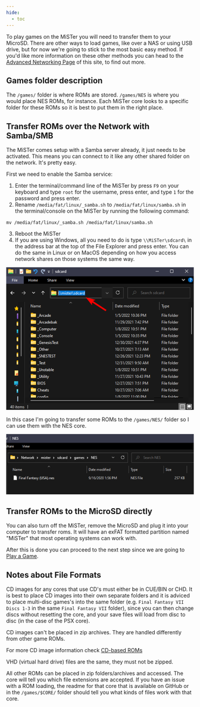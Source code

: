 ```yaml
---
hide:
  - toc
---
```


To play games on the MiSTer you will need to transfer them to your MicroSD. There are other ways to load games, like over a NAS or using USB drive, but for now we're going to stick to the most basic easy method. If you'd like more information on these other methods you can head to the [Advanced Networking Page](../advanced/network.md) of this site, to find out more.

## Games folder description
The `/games/` folder is where ROMs are stored. `/games/NES` is where you would place NES ROMs, for instance. Each MiSTer core looks to a specific folder for these ROMs so it is best to put them in the right place.

## Transfer ROMs over the Network with Samba/SMB
The MiSTer comes setup with a Samba server already, it just needs to be activated. This means you can connect to it like any other shared folder on the network. It's pretty easy. 

First we need to enable the Samba service:

1. Enter the terminal/command line of the MiSTer by press `F9` on your keyboard and type `root` for the username, press enter, and type `1` for the password and press enter.
2. Rename `/media/fat/linux/_samba.sh` to `/media/fat/linux/samba.sh` in the terminal/console on the MiSTer by running the following command:
```
mv /media/fat/linux/_samba.sh /media/fat/linux/samba.sh
```
3. Reboot the MiSTer
4. If you are using Windows, all you need to do is type `\\MiSTer\sdcard\` in the address bar at the top of the File Explorer and press enter. You can do the same in Linux or on MacOS depending on how you access network shares on those systems the same way.

![MiSTer FPGA Samba Server File Explorer](img/samba.png)

In this case I'm going to transfer some ROMs to the `/games/NES/` folder so I can use them with the NES core.

![ROM Transfer to MiSTer FPGA folder from Windows](img/rom-transferred.png)

## Transfer ROMs to the MicroSD directly
You can also turn off the MiSTer, remove the MicroSD and plug it into your computer to transfer roms. It will have an exFAT formatted partition named "MiSTer" that most operating systems can work with.

After this is done you can proceed to the next step since we are going to [Play a Game](play.md).

## Notes about File Formats
CD images for any cores that use CD's must either be in CUE/BIN or CHD. It is best to place CD images into their own separate folders and it is adviced to place multi-disc games's into the same folder (e.g. `Final Fantasy VII Discs 1-3` in the same `Final Fantasy VII` folder), since you can then change discs without resetting the core, and your save files will load from disc to disc (in the case of the PSX core).

CD images can't be placed in zip archives. They are handled differently from other game ROMs.

For more CD image information check [CD-based ROMs](../basics/cd.md)

VHD (virtual hard drive) files are the same, they must not be zipped.

All other ROMs can be placed in zip folders/archives and accessed. The core will tell you which file extensions are accepted. If you have an issue with a ROM loading, the readme for that core that is available on GitHub or in the `/games/$CORE/` folder should tell you what kinds of files work with that core.
